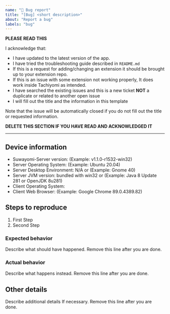 ```yaml
---
name: "🐞 Bug report"
title: "[Bug] <short description>"
about: "Report a bug"
labels: "bug"
---
```


**PLEASE READ THIS**

I acknowledge that:

- I have updated to the latest version of the app.
- I have tried the troubleshooting guide described in `README.md`
- If this is a request for adding/changing an extension it should be brought up to your extension repo.
- If this is an issue with some extension not working properly, It does work inside Tachiyomi as intended.
- I have searched the existing issues and this is a new ticket **NOT** a duplicate or related to another open issue
- I will fill out the title and the information in this template

Note that the issue will be automatically closed if you do not fill out the title or requested information.

**DELETE THIS SECTION IF YOU HAVE READ AND ACKNOWLEDGED IT**

---

## Device information
- Suwayomi-Server version: (Example: v1.1.0-r1532-win32)
- Server Operating System: (Example: Ubuntu 20.04)
- Server Desktop Environment: N/A or (Example: Gnome 40)
- Server JVM version: bundled with win32 or (Example: Java 8 Update 281 or OpenJDK 8u281)
- Client Operating System: <usually the same as above Server Operating System>
- Client Web Browser: (Example: Google Chrome 89.0.4389.82) 

## Steps to reproduce
1. First Step
2. Second Step

### Expected behavior
Describe what should have happened. Remove this line after you are done.

### Actual behavior
Describe what happens instead. Remove this line after you are done.

## Other details
Describe additional details If necessary. Remove this line after you are done.